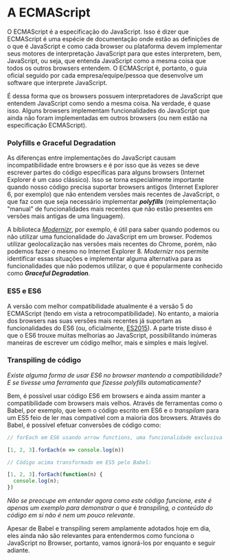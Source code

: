 # A ECMAScript

O ECMAScript é a especificação do JavaScript. Isso é dizer que ECMAScript é uma espécie de documentação onde estão as definições de o que é JavaScript e como cada browser ou plataforma devem implementar seus motores de interpretação JavaScript para que estes interpretem, bem, JavaScript, ou seja, que entenda JavaScript como a mesma coisa que todos os outros browsers entendem. O ECMAScript é, portanto, o guia oficial seguido por cada empresa/equipe/pessoa que desenvolve um software que interprete JavaScript.

É dessa forma que os browsers possuem interpretadores de JavaScript que entendem JavaScript como sendo a mesma coisa. Na verdade, é quase isso. Alguns browsers implementam funcionalidades do JavaScript que ainda não foram implementadas em outros browsers \(ou nem estão na especificação ECMAScript\).

### Polyfills e Graceful Degradation

As diferenças entre implementações do JavaScript causam incompatibilidade entre browsers e é por isso que às vezes se deve escrever partes do código específicas para alguns browsers \(Internet Explorer é um caso clássico\). Isso se torna especialmente importante quando nosso código precisa suportar browsers antigos \(Internet Explorer 6, por exemplo\) que não entendem versões mais recentes de JavaScript, o que faz com que seja necessário implementar _**polyfills**_ \(reimplementação "manual" de funcionalidades mais recentes que não estão presentes em versões mais antigas de uma linguagem\).

A biblioteca [_Modernizr_](https://modernizr.com/), por exemplo, é útil para saber quando podemos ou não utilizar uma funcionalidade do JavaScript em um browser. Podemos utilizar geolocalização nas versões mais recentes do Chrome, porém, não podemos fazer o mesmo no Internet Explorer 8. _Modernizr_ nos permite identificar essas situações e implementar alguma alternativa para as funcionalidades que não podemos utilizar, o que é popularmente conhecido como _**Graceful Degradation**_.

### **ES5 e ES6**

A versão com melhor compatibilidade atualmente é a versão 5 do ECMAScript \(tendo em vista a retrocompatibilidade\). No entanto, a maioria dos browsers nas suas versões mais recentes já suportam as funcionalidades do ES6 \(ou, oficialmente, [ES2015](http://www.ecma-international.org/ecma-262/6.0/)\). A parte triste disso é que o ES6 trouxe muitas melhorias ao JavaScript, possibilitando inúmeras maneiras de escrever um código melhor, mais e simples e mais legível.

### **Transpiling de código**

_Existe alguma forma de usar ES6 no browser mantendo a compatibilidade? E se tivesse uma ferramenta que fizesse polyfills automaticamente?_

Bem, é possível usar código ES6 em browsers e ainda assim manter a compatibilidade com browsers mais velhos. Através de ferramentas como o Babel, por exemplo, que leem o código escrito em ES6 e o _transpilam_ para um ES5 feio de ler mas compatível com a maioria dos browsers. Através do Babel, é possível efetuar conversões de código como:

```js
// forEach em ES6 usando arrow functions, uma funcionalidade exclusiva do ES6

[1, 2, 3].forEach(n => console.log(n))
```

```js
// Código acima transformado em ES5 pelo Babel:

[1, 2, 3].forEach(function(n) {
  console.log(n);
})
```

_Não se preocupe em entender agora como este código funcione, este é apenas um exemplo para demonstrar o que_ é _transpiling, o conteúdo do código em si não é nem um pouco relevante_.

Apesar de Babel e transpiling serem amplamente adotados hoje em dia, eles ainda não são relevantes para entendermos como funciona o JavaScript no Browser, portanto, vamos ignorá-los por enquanto e seguir adiante.

